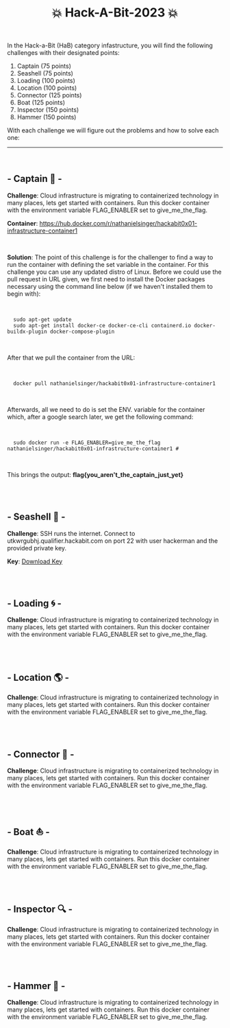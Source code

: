 <div align="center">
  <h1>
    💥 Hack-A-Bit-2023 💥
  </h1>
</div>

<br>

In the Hack-a-Bit (HaB) category infastructure, you will find the following challenges with their designated points:

<ol>
  <li>Captain (75 points)</li>
  <li>Seashell (75 points)</li>
  <li>Loading (100 points)</li>
  <li>Location (100 points)</li>
  <li>Connector (125 points)</li>
  <li>Boat (125 points)</li>
  <li>Inspector (150 points)</li>
  <li>Hammer (150 points)</li>
</ol>

With each challenge we will figure out the problems and how to solve each one:

<hr>
<br>

## - Captain 🌊 -
**Challenge**: Cloud infrastructure is migrating to containerized technology in many places, lets get started with containers. Run this docker container with the environment variable FLAG_ENABLER set to give_me_the_flag.

**Container**: https://hub.docker.com/r/nathanielsinger/hackabit0x01-infrastructure-container1

<br>

**Solution**: The point of this challenge is for the challenger to find a way to run the container with defining the set variable in the container. For this challenge you can use any updated distro of Linux. Before we could use the pull request in URL given, we first need to install the Docker packages necessary using the command line below (if we haven't installed them to begin with):

<br>

```
  sudo apt-get update
  sudo apt-get install docker-ce docker-ce-cli containerd.io docker-buildx-plugin docker-compose-plugin
```

<br>

After that we pull the container from the URL:

<br>

```
  docker pull nathanielsinger/hackabit0x01-infrastructure-container1
```

<br>

Afterwards, all we need to do is set the ENV. variable for the container which, after a google search later, we get the following command:

<br>

```
  sudo docker run -e FLAG_ENABLER=give_me_the_flag nathanielsinger/hackabit0x01-infrastructure-container1 #
```

<br>

This brings the output: **flag{you_aren't_the_captain_just_yet}**

<br>
<br>

## - Seashell 🐚 -
**Challenge**: SSH runs the internet. Connect to utkwrgubhj.qualifier.hackabit.com on port 22 with user hackerman and the provided private key.

**Key**: <a id="raw-url" href="https://raw.githubusercontent.com/CodeAPretzel/
Hack-A-Bit-2023/Assets/id_rsa">Download Key</a>

<br>
<br>

## - Loading 🌀 -
**Challenge**: Cloud infrastructure is migrating to containerized technology in many places, lets get started with containers. Run this docker container with the environment variable FLAG_ENABLER set to give_me_the_flag.

<br>
<br>

## - Location 🌎 -
**Challenge**: Cloud infrastructure is migrating to containerized technology in many places, lets get started with containers. Run this docker container with the environment variable FLAG_ENABLER set to give_me_the_flag.

<br>
<br>

## - Connector 🔌 -
**Challenge**: Cloud infrastructure is migrating to containerized technology in many places, lets get started with containers. Run this docker container with the environment variable FLAG_ENABLER set to give_me_the_flag.

<br>
<br>

## - Boat ⛵ -
**Challenge**: Cloud infrastructure is migrating to containerized technology in many places, lets get started with containers. Run this docker container with the environment variable FLAG_ENABLER set to give_me_the_flag.

<br>
<br>

## - Inspector 🔍 -
**Challenge**: Cloud infrastructure is migrating to containerized technology in many places, lets get started with containers. Run this docker container with the environment variable FLAG_ENABLER set to give_me_the_flag.

<br>
<br>

## - Hammer 🔨 -
**Challenge**: Cloud infrastructure is migrating to containerized technology in many places, lets get started with containers. Run this docker container with the environment variable FLAG_ENABLER set to give_me_the_flag.

<br>
<br>
